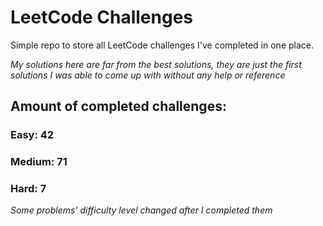 
# LeetCode Challenges

Simple repo to store all LeetCode challenges I've completed in one place.

<i>My solutions here are far from the best solutions, they are just the first solutions I was able to come up with without any help or reference</i>

## Amount of completed challenges:

### Easy: 42

### Medium: 71

### Hard: 7

<i>Some problems' difficulty level changed after I completed them</i>
